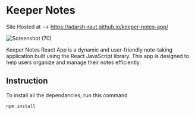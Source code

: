 # Keeper Notes

Site Hosted at --> https://adarsh-raut.github.io/keeper-notes-app/

![Screenshot (70)](https://github.com/Adarsh-Raut/keeper-notes-app/assets/86641528/58948b12-5981-43bf-8f84-ca7a12b7c7b5)

Keeper Notes React App is a dynamic and user-friendly note-taking application built using the React JavaScript library. This app is designed to help users organize and manage their notes efficiently.

## Instruction

To install all the dependancies, run this command

    npm install
